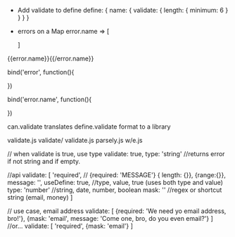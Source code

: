 - Add validate to define
	define: {
		name: {
			validate: {
				length: {
					minimum: 6
				}
			}
		}
	}
- errors on a Map
	error.name => [

	]

{{error.name}}<bit-popover title="{{error.name}}"></bit-popover>{{/error.name}}

bind('error', function(){

})

bind('error.name', function(){

})


can.validate translates define.validate format to a library

validate.js
validate/
	validate.js
	parsely.js
	w/e.js


// when validate is true, use type
validate: true,
type: 'string' //returns error if not string and if empty.



//api
validate: [
	'required', // {required: 'MESSAGE'}
	{ length: {}},
	{range:{}},
	message: '',
	useDefine: true, //type, value, true (uses both type and value)
	type: 'number' //string, date, number, boolean
	mask: '' //regex or shortcut string (email, money)
]

// use case, email address
validate: [
	{required: 'We need yo email address, bro!'},
	{mask: 'email', message: 'Come one, bro, do you even email?'}
]
//or...
validate: [
	'required',
	{mask: 'email'}
]
